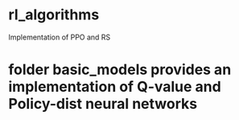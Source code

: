# rl_algorithms

Implementation of PPO and RS

# folder basic_models provides an implementation of Q-value and Policy-dist neural networks
